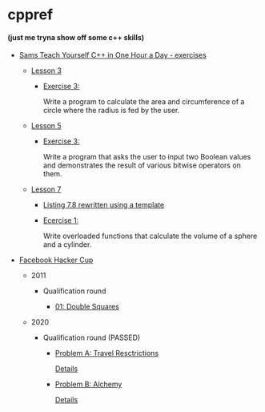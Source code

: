 # cppref

#### (just me tryna show off some c++ skills)

- [Sams Teach Yourself C++ in One Hour a Day - exercises](https://github.com/Erendis42/cppref/tree/master/sams)

    - [Lesson 3](https://github.com/Erendis42/cppref/tree/master/sams/Lesson03)
        - [Exercise 3:](https://github.com/Erendis42/cppref/blob/master/sams/Lesson03/03_circle.cpp)

           Write a program to calculate the area and circumference of a circle where the radius is fed by the user.

    - [Lesson 5](https://github.com/Erendis42/cppref/tree/master/sams/Lesson05)
        - [Exercise 3:](https://github.com/Erendis42/cppref/blob/master/sams/Lesson05/03_bitwise.cpp)

           Write a program that asks the user to input two Boolean values and demonstrates
the result of various bitwise operators on them.

    - [Lesson 7](https://github.com/Erendis42/cppref/tree/master/sams/Lesson07)
        - [Listing 7.8 rewritten using a template](https://github.com/Erendis42/cppref/blob/master/sams/Lesson07/L0708_displayArray.cpp)
        
        - [Ecercise 1:](https://github.com/Erendis42/cppref/blob/master/sams/Lesson07/01_overload.cpp)

            Write overloaded functions that calculate the volume of a sphere and a cylinder.

- [Facebook Hacker Cup](https://github.com/Erendis42/cppref/blob/master/fb_hcup/)
    
    - 2011
        
        - Qualification round
            
            - [01: Double Squares](https://github.com/Erendis42/cppref/blob/master/fb_hcup/2011/00_qualification/01_double_squares.cpp)

    - 2020
        - Qualification round (PASSED)
            - [Problem A: Travel Resctrictions](https://github.com/Erendis42/cppref/blob/master/fb_hcup/2020/00_qualification/A_Travel_Restrictions.cpp)
                
                [Details](https://www.facebook.com/codingcompetitions/hacker-cup/2020/qualification-round/problems/A)
            - [Problem B: Alchemy](https://github.com/Erendis42/cppref/blob/master/fb_hcup/2020/00_qualification/B_Alchemy.cpp)
                
                [Details](https://www.facebook.com/codingcompetitions/hacker-cup/2020/qualification-round/problems/B)
